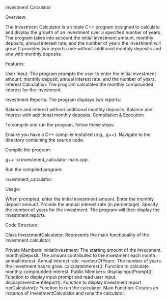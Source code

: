 Investment Calculator


Overview:

The Investment Calculator is a simple C++ program designed to calculate and display the growth of an investment over a specified number of years. The program takes into account the initial investment amount, monthly deposits, annual interest rate, and the number of years the investment will grow. It provides two reports: one without additional monthly deposits and one with monthly deposits.



Features:

User Input: The program prompts the user to enter the initial investment amount, monthly deposit, annual interest rate, and the number of years.
Interest Calculation: The program calculates the monthly compounded interest for the investment.


Investment Reports: The program displays two reports:

Balance and interest without additional monthly deposits.
Balance and interest with additional monthly deposits.
Compilation & Execution


To compile and run the program, follow these steps:

Ensure you have a C++ compiler installed (e.g., g++).
Navigate to the directory containing the source code.


Compile the program:

g++ -o investment_calculator main.cpp

Run the compiled program:


investment_calculator:

Usage:

When prompted, enter the initial investment amount.
Enter the monthly deposit amount.
Provide the annual interest rate (in percentage).
Specify the number of years for the investment.
The program will then display the investment reports.


Code Structure:

Class InvestmentCalculator: Represents the main functionality of the investment calculator.


Private Members:
initialInvestment: The starting amount of the investment.
monthlyDeposit: The amount contributed to the investment each month.
annualInterest: Annual interest rate.
numberOfYears: The number of years the investment has to grow.
calculateInterest(): Function to calculate monthly compounded interest.
Public Members:
displayInputPrompt(): Function to display input prompt and read user input.
displayInvestmentReport(): Function to display investment report.
runCalculator(): Function to run the calculator.
Main Function: Creates an instance of InvestmentCalculator and runs the calculator.
